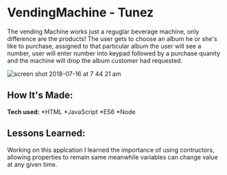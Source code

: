 # VendingMachine - Tunez
The vending Machine works just a reguglar beverage machine, only difference are the products! The user gets to choose an album he or she's like to purchase, assigned to that particular album the user will see a number, user will enter number into keypad followed by a purchase quanity and the machine will drop the album customer had requested.  


![screen shot 2018-07-16 at 7 44 21 am](https://user-images.githubusercontent.com/39247861/42756948-302feeb8-88cc-11e8-8d6d-c5bab8ec1f04.png)
## How It's Made:

**Tech used:** 
*HTML
*JavaScript
*ES6
*Node 

## Lessons Learned:
Working on this applcation I learned the importance of using contructors, allowing properties to remain same meanwhile variables can change value at any given time.
